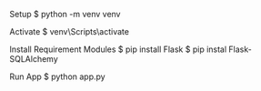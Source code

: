 Setup
$ python -m venv venv

Activate
$ venv\Scripts\activate

Install Requirement Modules
$ pip install Flask
$ pip instal Flask-SQLAlchemy

Run App
$ python app.py